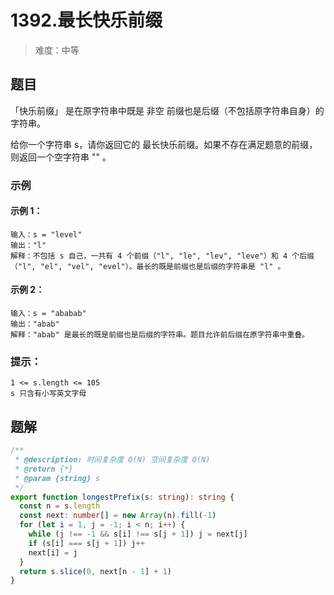 # 1392.最长快乐前缀

> 难度：中等

## 题目

「快乐前缀」 是在原字符串中既是 非空 前缀也是后缀（不包括原字符串自身）的字符串。

给你一个字符串 s，请你返回它的 最长快乐前缀。如果不存在满足题意的前缀，则返回一个空字符串 "" 。

### 示例

#### 示例 1：

```
输入：s = "level"
输出："l"
解释：不包括 s 自己，一共有 4 个前缀（"l", "le", "lev", "leve"）和 4 个后缀（"l", "el", "vel", "evel"）。最长的既是前缀也是后缀的字符串是 "l" 。
```

#### 示例 2：

```
输入：s = "ababab"
输出："abab"
解释："abab" 是最长的既是前缀也是后缀的字符串。题目允许前后缀在原字符串中重叠。
```

### 提示：

```
1 <= s.length <= 105
s 只含有小写英文字母
```

## 题解

```ts
/**
 * @description: 时间复杂度 O(N) 空间复杂度 O(N)
 * @return {*}
 * @param {string} s
 */
export function longestPrefix(s: string): string {
  const n = s.length
  const next: number[] = new Array(n).fill(-1)
  for (let i = 1, j = -1; i < n; i++) {
    while (j !== -1 && s[i] !== s[j + 1]) j = next[j]
    if (s[i] === s[j + 1]) j++
    next[i] = j
  }
  return s.slice(0, next[n - 1] + 1)
}
```
